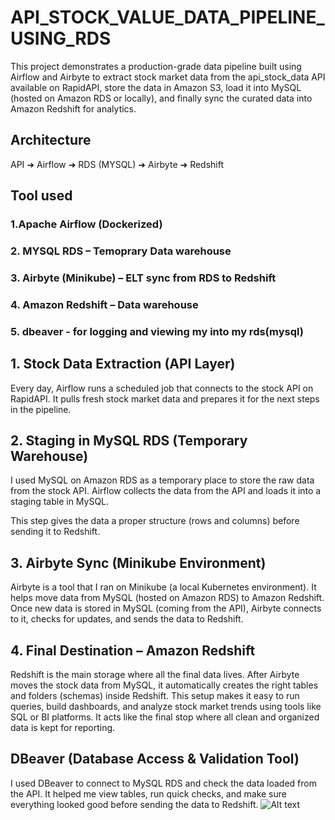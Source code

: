 # API_STOCK_VALUE_DATA_PIPELINE_USING_RDS
This project demonstrates a production-grade data pipeline built using Airflow and Airbyte to extract stock market data from the api_stock_data API available on RapidAPI, store the data in Amazon S3, load it into MySQL (hosted on Amazon RDS or locally), and finally sync the curated data into Amazon Redshift for analytics.

## Architecture
API ➜ Airflow  ➜ RDS (MYSQL) ➜ Airbyte ➜ Redshift

## Tool used
### 1.Apache Airflow (Dockerized)
### 2. MYSQL RDS – Temoprary Data warehouse
### 3. Airbyte (Minikube) – ELT sync from RDS to Redshift
### 4. Amazon Redshift – Data warehouse
### 5. dbeaver - for logging and viewing my into my rds(mysql)

## 1. Stock Data Extraction (API Layer)
Every day, Airflow runs a scheduled job that connects to the stock API on RapidAPI. It pulls fresh stock market data and prepares it for the next steps in the pipeline.
## 2. Staging in MySQL RDS (Temporary Warehouse)
I used MySQL on Amazon RDS as a temporary place to store the raw data from the stock API.
Airflow collects the data from the API and loads it into a staging table in MySQL.

This step gives the data a proper structure (rows and columns) before sending it to Redshift.

## 3. Airbyte Sync (Minikube Environment)
Airbyte is a tool that I ran on Minikube (a local Kubernetes environment). It helps move data from MySQL (hosted on Amazon RDS) to Amazon Redshift. Once new data is stored in MySQL (coming from the API), Airbyte connects to it, checks for updates, and sends the data to Redshift.

## 4. Final Destination – Amazon Redshift
Redshift is the main storage where all the final data lives. After Airbyte moves the stock data from MySQL, it automatically creates the right tables and folders (schemas) inside Redshift. This setup makes it easy to run queries, build dashboards, and analyze stock market trends using tools like SQL or BI platforms. It acts like the final stop where all clean and organized data is kept for reporting.

## DBeaver (Database Access & Validation Tool)
I used DBeaver to connect to MySQL RDS and check the data loaded from the API.
It helped me view tables, run quick checks, and make sure everything looked good before sending the data to Redshift.
![Alt text](path_or_url_to_image)



